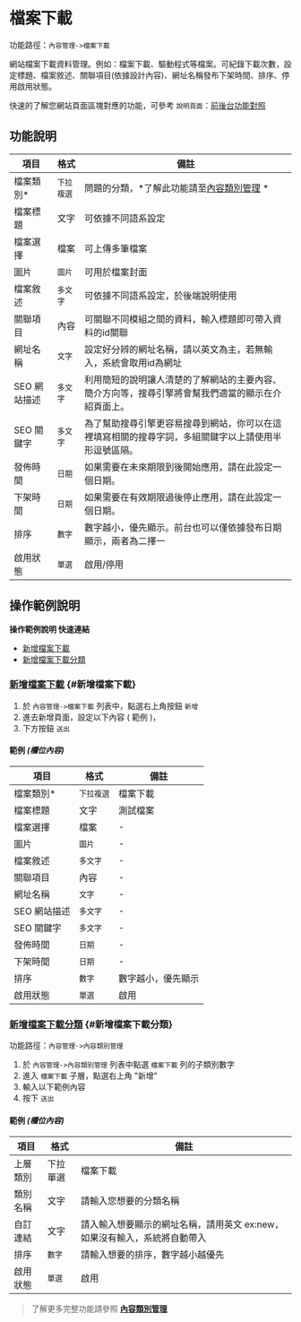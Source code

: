 # 檔案下載

功能路徑：`內容管理->檔案下載`

網站檔案下載資料管理。例如：檔案下載、驅動程式等檔案。可紀錄下載次數，設定標題、檔案敘述、關聯項目(依據設計內容)、網址名稱發布下架時間、排序、停用啟用狀態。

快速的了解您網站頁面區塊對應的功能，可參考 `說明頁面`：[前後台功能對照](/guide/mapping)

## 功能說明

| 項目 | 格式 | 備註 |
| --- | --- | --- |
| 檔案類別* | `下拉複選` | 問題的分類，*了解此功能請至[內容類別管理](/guide/article-category) * |
| 檔案標題 | 文字 | 可依據不同語系設定 |
| 檔案選擇 | 檔案 | 可上傳多筆檔案 |
| 圖片 | `圖片` | 可用於檔案封面 |
| 檔案敘述 | `多文字` | 可依據不同語系設定，於後端說明使用 |
| 關聯項目 | 內容 | 可關聯不同模組之間的資料，輸入標題即可帶入資料的id關聯 |
| 網址名稱 | `文字` | 設定好分辨的網址名稱，請以英文為主，若無輸入，系統會取用id為網址 |
| SEO 網站描述 | `多文字` | 利用簡短的說明讓人清楚的了解網站的主要內容、簡介方向等，搜尋引擎將會幫我們適當的顯示在介紹頁面上。 |
| SEO 關鍵字 | `多文字` | 為了幫助搜尋引擎更容易搜尋到網站，你可以在這裡填寫相關的搜尋字詞，多組關鍵字以上請使用半形逗號區隔。 |
| 發佈時間 | `日期` | 如果需要在未來期限到後開始應用，請在此設定一個日期。 |
| 下架時間 | `日期` | 如果需要在有效期限過後停止應用，請在此設定一個日期。 |
| 排序 | `數字` | 數字越小，優先顯示。前台也可以僅依據發布日期顯示，兩者為二擇一 |
| 啟用狀態 | `單選` | 啟用/停用 |

## 操作範例說明

**操作範例說明 快速連結**

* [新增檔案下載](/guide/article-download#新增檔案下載)
* [新增檔案下載分類](/guide/article-download#新增檔案下載分類)

### [新增檔案下載](/guide/article-download#新增檔案下載) {#新增檔案下載}

1. 於 `內容管理->檔案下載` 列表中，點選右上角按鈕 `新增`
2. 進去新增頁面，設定以下內容 ( 範例 )，
3. 下方按鈕 `送出`

#### 範例 _(欄位內容)_

| 項目 | 格式 | 備註 |
| --- | --- | --- |
| 檔案類別* | `下拉複選` | 檔案下載 |
| 檔案標題 | 文字 | 測試檔案 |
| 檔案選擇 | 檔案 | - |
| 圖片 | `圖片` | - |
| 檔案敘述 | `多文字` | - |
| 關聯項目 | 內容 | - |
| 網址名稱 | `文字` | - |
| SEO 網站描述 | `多文字` | - |
| SEO 關鍵字 | `多文字` | - |
| 發佈時間 | `日期` | - |
| 下架時間 | `日期` | - |
| 排序 | `數字` | 數字越小，優先顯示 |
| 啟用狀態 | `單選` | 啟用 |

### [新增檔案下載分類](/guide/article-download#新增檔案下載分類) {#新增檔案下載分類}

功能路徑：`內容管理->內容類別管理`

1. 於 `內容管理->內容類別管理` 列表中點選 `檔案下載` 列的子類別數字
2. 進入 `檔案下載` 子層，點選右上角 "新增"
3. 輸入以下範例內容
4. 按下 `送出`

#### 範例 _(欄位內容)_

| 項目 | 格式 | 備註 |
| --- | --- | --- |
| 上層類別 | 下拉單選 | 檔案下載 |
| 類別名稱 | 文字 | 請輸入您想要的分類名稱 |
| 自訂連結 | 文字 | 請入輸入想要顯示的網址名稱，請用英文 ex:new，如果沒有輸入，系統將自動帶入 |
| 排序 | `數字` | 請輸入想要的排序，數字越小越優先 |
| 啟用狀態 | `單選` | 啟用 |

> 了解更多完整功能請參照 **[內容類別管理](/guide/article-category)**
